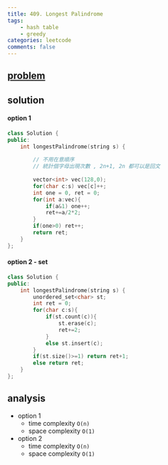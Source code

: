 ```yaml
---
title: 409. Longest Palindrome
tags:
    - hash table
    - greedy
categories: leetcode
comments: false
---
```


## [problem](https://leetcode.com/problems/longest-palindrome/)

## solution 
#### option 1 
```c++
class Solution {
public:
    int longestPalindrome(string s) {
        
        // 不用在意順序
        // 統計個字母出現次數 , 2n+1, 2n 都可以是回文
        
        vector<int> vec(128,0);
        for(char c:s) vec[c]++;
        int one = 0, ret = 0;
        for(int a:vec){
            if(a&1) one++;
            ret+=a/2*2;
        }
        if(one>0) ret++;
        return ret;
    }
};
```
#### option 2 - set
```c++
class Solution {
public:
    int longestPalindrome(string s) {
        unordered_set<char> st;
        int ret = 0;
        for(char c:s){
            if(st.count(c)){
                st.erase(c);
                ret+=2;
            }
            else st.insert(c);
        }
        if(st.size()>=1) return ret+1;
        else return ret;
    }
};
```

## analysis
- option 1 
    - time complexity `O(n)`
    - space complexity `O(1)`
- option 2
    - time complexity `O(n)`
    - space complexity `O(1)`